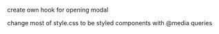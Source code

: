 create own hook for opening modal

change most of style.css to be styled components with @media queries

